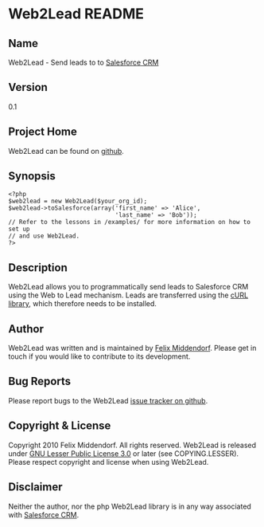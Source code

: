 # Web2Lead README

## Name
Web2Lead - Send leads to to [Salesforce CRM][salesforce]

## Version
0.1

## Project Home
Web2Lead can be found on [github][home].

## Synopsis
    <?php
    $web2lead = new Web2Lead($your_org_id);
    $web2lead->toSalesforce(array('first_name' => 'Alice',
                                  'last_name' => 'Bob'));
    // Refer to the lessons in /examples/ for more information on how to set up
    // and use Web2Lead.
    ?>

## Description
Web2Lead allows you to programmatically send leads to Salesforce CRM using the
Web to Lead mechanism. Leads are transferred using the [cURL library][cURL],
which therefore needs to be installed.

## Author
Web2Lead was written and is maintained by [Felix Middendorf][felixmiddendorf].
Please get in touch if you would like to contribute to its development.

## Bug Reports
Please report bugs to the Web2Lead [issue tracker on github][issues].

## Copyright & License
Copyright 2010 Felix Middendorf. All rights reserved. Web2Lead is released
under [GNU Lesser Public License 3.0][lgpl] or later (see COPYING.LESSER).
Please respect copyright and license when using Web2Lead.

## Disclaimer
Neither the author, nor the php Web2Lead library is in any way associated with
[Salesforce CRM][salesforce].

[salesforce]: http://www.salesforce.com
[home]: http://github.com/felixmiddendorf/web2lead/
[cURL]: http://php.net/curl/
[felixmiddendorf]: http://www.felixmiddendorf.eu/
[issues]: http://github.com/felixmiddendorf/web2lead/issues/
[lgpl]: http://www.gnu.org/licenses/lgpl-3.0.txt
